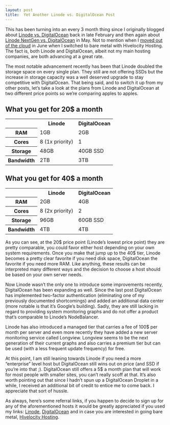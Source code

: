 ```yaml
---
layout: post
title:  Yet Another Linode vs. DigitalOcean Post
---
```


This has been turning into an every 3 month thing since I originally blogged about [Linode vs. DigitalOcean](/2013/02/24/linode-vs-digitalocean/) back in late February and then again about [Linode NextGen vs. DigitalOcean](/2013/05/06/linode-nextgen-vs-digitalocean/) in May. Not to mention when I [moved out of the cloud](/2013/06/24/moving-out-of-the-cloud/) in June when I switched to bare metal with Hivelocity Hosting. The fact is, both Linode and DigitalOcean, albeit not my main hosting companies, are both advancing at a great rate.

The most notable advancement recently has been that Linode doubled the storage space on every single plan. They still are not offering SSDs but the increase in storage capacity was a well deserved upgrade to stay competitive with DigitalOcean. That being said, and to switch it up from my other posts, let’s take a look at the plans from Linode and DigitalOcean at two different price points so we’re comparing apples to apples.

## What you get for 20$ a month

<table>
	<tr>
		<th></th>
		<th>Linode</th>
		<th>DigitalOcean</th>
	</tr>
	<tr>
		<th>RAM</th>
		<td class="center">1GB</td>
		<td class="center green bold">2GB</td>
	</tr>
	<tr>
		<th>Cores</th>
		<td class="center green bold">8 (1x priority)</td>
		<td class="center">1</td>
	</tr>
	<tr>
		<th>Storage</th>
		<td class="center green bold">48GB</td>
		<td class="center">40GB SSD</td>
	</tr>
	<tr>
		<th>Bandwidth</th>
		<td class="center">2TB</td>
		<td class="center green bold">3TB</td>
	</tr>
</table>

## What you get for 40$ a month

<table>
	<tr>
		<th></th>
		<th>Linode</th>
		<th>DigitalOcean</th>
	</tr>
	<tr>
		<th>RAM</th>
		<td class="center">2GB</td>
		<td class="center green bold">4GB</td>
	</tr>
	<tr>
		<th>Cores</th>
		<td class="center green bold">8 (2x priority)</td>
		<td class="center">2</td>
	</tr>
	<tr>
		<th>Storage</th>
		<td class="center green bold">96GB</td>
		<td class="center">60GB SSD</td>
	</tr>
	<tr>
		<th>Bandwidth</th>
		<td class="center green bold">4TB</td>
		<td class="center green bold">4TB</td>
	</tr>
</table>

As you can see, at the 20$ price point (Linode’s lowest price point) they are pretty comparable, you could favor either host depending on your own system requirements. Once you make that jump up to the 40$ tier, Linode becomes a pretty clear favorite if you need disk space, DigitalOcean the favorite if you need more RAM. Like anything, these results can be interpreted many different ways and the decision to choose a host should be based on your own server needs.

Now Linode wasn’t the only one to introduce some improvements recently, DigitalOcean has been expanding as well. Since the last post DigitalOcean has implemented two-factor authentication (eliminating one of my previously documented shortcomings) and added an additional data center (more notable is that it’s Google’s building). Sadly, they are still lacking in regard to providing system monitoring graphs and do not offer a product that’s comparable to Linode’s NodeBalancer.

Linode has also introduced a managed tier that carries a fee of 100$ per month per server and even more recently they have added a new server monitoring service called Longview. Longview seems to be the next generation of their current graphs and also carries a premium tier but can be used (with a less frequent update frequency) for free.

At this point, I am still leaning towards Linode if you need a more “enterprise” level host but DigitalOcean still wins out on price (and SSD if you’re into that ;). DigitalOcean still offers a 5$ a month plan that will work for most people with smaller sites, you can’t really scoff at that. It’s also worth pointing out that since I hadn’t spun up a DigitalOcean Droplet in a while, I received an additional bit of credit to entice me to come back. I appreciate that sort of hussle.

As always, here’s some referral links, if you happen to decide to sign up for any of the aforementioned hosts it would be greatly appreciated if you used my links: [Linode](http://www.linode.com/?r=5f682793582e82ce686747c851b998dc1f86a55b), [DigitalOcean](https://www.digitalocean.com/?refcode=c35d26de972b) and in case you are interested in going bare metal, [Hivelocity Hosting](https://affiliate.hivelocity.net/Affiliates/gravityblvd).
